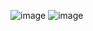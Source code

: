 ![image](https://github.com/user-attachments/assets/f82790ca-13ab-44c1-8a13-86f0584c5da3)
![image](https://github.com/user-attachments/assets/a02b53ba-7f06-46a2-89ab-f74b299c3790)
